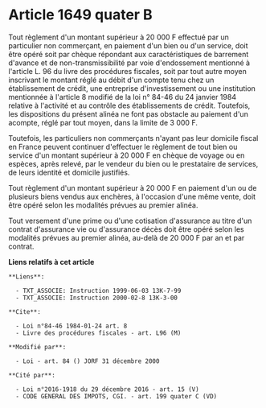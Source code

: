 # Article 1649 quater B

Tout règlement d'un montant supérieur à 20 000 F effectué par un particulier non commerçant, en paiement d'un bien ou d'un
service, doit être opéré soit par chèque répondant aux caractéristiques de barrement d'avance et de non-transmissibilité par
voie d'endossement mentionné à l'article L. 96 du livre des procédures fiscales, soit par tout autre moyen inscrivant le
montant réglé au débit d'un compte tenu chez un établissement de crédit, une entreprise d'investissement ou une institution
mentionnée à l'article 8 modifié de la loi n° 84-46 du 24 janvier 1984 relative à l'activité et au contrôle des
établissements de crédit. Toutefois, les dispositions du présent alinéa ne font pas obstacle au paiement d'un acompte, réglé
par tout moyen, dans la limite de 3 000 F.

Toutefois, les particuliers non commerçants n'ayant pas leur domicile fiscal en France peuvent continuer d'effectuer le
règlement de tout bien ou service d'un montant supérieur à 20 000 F en chèque de voyage ou en espèces, après relevé, par le
vendeur du bien ou le prestataire de services, de leurs identité et domicile justifiés.

Tout règlement d'un montant supérieur à 20 000 F en paiement d'un ou de plusieurs biens vendus aux enchères, à l'occasion
d'une même vente, doit être opéré selon les modalités prévues au premier alinéa.

Tout versement d'une prime ou d'une cotisation d'assurance au titre d'un contrat d'assurance vie ou d'assurance décès doit
être opéré selon les modalités prévues au premier alinéa, au-delà de 20 000 F par an et par contrat.

**Liens relatifs à cet article**

	**Liens**:

	  - TXT_ASSOCIE: Instruction 1999-06-03 13K-7-99
	  - TXT_ASSOCIE: Instruction 2000-02-8 13K-3-00

	**Cite**:

	  - Loi n°84-46 1984-01-24 art. 8
	  - Livre des procédures fiscales - art. L96 (M)

	**Modifié par**:

	  - Loi - art. 84 () JORF 31 décembre 2000

	**Cité par**:

	  - Loi n°2016-1918 du 29 décembre 2016 - art. 15 (V)
	  - CODE GENERAL DES IMPOTS, CGI. - art. 199 quater C (VD)
